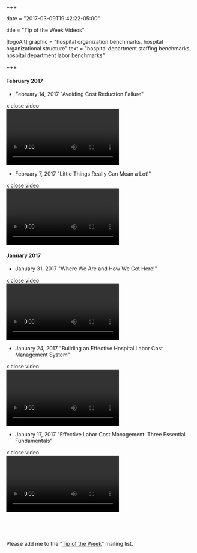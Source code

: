 +++

date = "2017-03-09T19:42:22-05:00"

title = "Tip of the Week Videos"

[logoAlt]
  graphic = "hospital organization benchmarks, hospital organizational structure"
  text = "hospital department stafﬁng benchmarks, hospital department labor benchmarks"

+++

#### February 2017

* <span class="link video-play-button">February 14, 2017 "Avoiding Cost Reduction Failure"</span>  
<div class="video-wrapper">
  <div class="close-video-button">x <span>close video</span></div>
  <video class="video" src="/video/tip-of-the-week/2-14-17.mp4" controls></video>
</div>

* <span class="link video-play-button">February 7, 2017 "Little Things Really Can Mean a Lot!"</span>  
<div class="video-wrapper">
  <div class="close-video-button">x <span>close video</span></div>
  <video class="video" src="/video/tip-of-the-week/2-7-17.mp4" controls></video>
</div>

#### January 2017

* <span class="link video-play-button">January 31, 2017 "Where We Are and How We Got Here!"</span>  
<div class="video-wrapper">
  <div class="close-video-button">x <span>close video</span></div>
  <video class="video" src="/video/tip-of-the-week/1-31-17.mp4" controls></video>
</div>

* <span class="link video-play-button">January 24, 2017 "Building an Effective Hospital Labor Cost Management System"</span>  
<div class="video-wrapper">
  <div class="close-video-button">x <span>close video</span></div>
  <video class="video" src="/video/tip-of-the-week/1-24-17.mp4" controls></video>
</div>

* <span class="link video-play-button">January 17, 2017 "Effective Labor Cost Management: Three Essential Fundamentals"</span>  
<div class="video-wrapper">
  <div class="close-video-button">x <span>close video</span></div>
  <video class="video" src="/video/tip-of-the-week/1-17-17.mp4" controls></video>
</div>

&nbsp;

&nbsp;

Please add me to the “<a href="mailto:info@bradyinc.com?Subject=Tip%20of%20the%20Week&amp;Body=I%20want%20to%20receive%20future%20“Tip%20of%20the%20Week”%20e-mails">Tip of the Week</a>” mailing list.

<script src="/js/homepage.js"></script>

